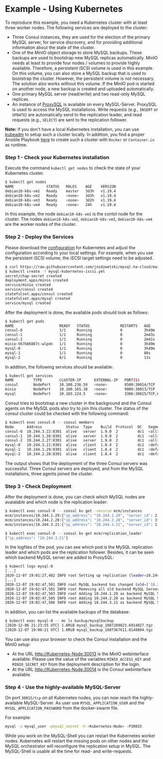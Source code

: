 # Example - Using Kubernetes

To reproduce this example, you need a Kubernetes cluster with at least three worker nodes. The following services are deployed to the cluster:

* Three Consul instances, they are used for the election of the primary MySQL server, for service discovery, and for providing additional information about the state of the cluster.
* One of the MinIO object storage to store MySQL backups. These backups are used to bootstrap new MySQL replicas automatically. MinIO needs at least to provide four nodes / volumes to provide highly available. Therefore, a persistent iSCSI volume is used in this example. On this volume, you can also store a MySQL backup that is used to bootstrap the cluster. However, the persistent volume is not necessary. The solution also works without this volume. If the MinIO pod is started on another node, a new backup is created and uploaded automatically.
* One primary MySQL server (read/write) and two read-only MySQL replicas. 
* An instance of [ProxySQL](https://github.com/sysown/proxysql) is available on every MySQL-Server. ProxySQL is used to access the MySQL installations. Write requests (e.g., `INSERT` or `UPDATE`) are automatically send to the replication leader, and read requests (e.g., `SELECT`) are sent to the replication follower.

__Note:__ If you don't have a local Kubernetes installation, you can use [kubeadm](https://kubernetes.io/docs/setup/production-environment/tools/kubeadm/create-cluster-kubeadm/) to setup such a cluster locally. In addition, you find a proper Ansible Playbook [here](https://github.com/jnidzwetzki/ansible-playbooks/tree/main/playbooks) to create such a cluster with `Docker` or `Container.io` as runtime.

### Step 1 - Check your Kubernetes installation

Execute the command `kubectl get nodes` to check the state of your Kubernetes cluster. 

```bash
$ kubectl get nodes
NAME               STATUS   ROLES    AGE    VERSION
debian10-k8s-vm1   Ready    master   3d3h   v1.19.4
debian10-k8s-vm2   Ready    <none>   3d3h   v1.19.4
debian10-k8s-vm3   Ready    <none>   3d2h   v1.19.4
debian10-k8s-vm4   Ready    <none>   24h    v1.19.4
```

In this example, the node `debian10-k8s-vm1` is the contol node for the cluster. The nodes `debian10-k8s-vm2`, `debian10-k8s-vm3`, `debian10-k8s-vm4` are the worker nodes of the cluster.

### Step 2 - Deploy the Services

Please download the [configuration](https://raw.githubusercontent.com/jnidzwetzki/mysql-ha-cloud/main/deployment/mysql-kubernetes-iscsi.yml) for Kubernetes and adjust the configuration according to your local settings. For example, when you use the persistent iSCSI volume, the iSCSI target settings need to be adjusted. 

```bash
$ curl https://raw.githubusercontent.com/jnidzwetzki/mysql-ha-cloud/main/deployment/mysql-kubernetes-iscsi.yml --output mysql-kubernetes-iscsi.yml
$ kubectl create -f mysql-kubernetes-iscsi.yml
secret/chap-secret created
deployment.apps/minio created
service/minio created
service/consul created
statefulset.apps/consul created
statefulset.apps/mysql created
service/mysql created
```

After the deployment is done, the available pods should look as follows:

```bash
$ kubectl get pods
NAME                     READY   STATUS              RESTARTS   AGE
consul-0                 1/1     Running             0          3h49m
consul-1                 1/1     Running             0          2m43s
consul-2                 1/1     Running             0          2m41s
minio-567b86887c-wlpdn   1/1     Running             0          3h49m
mysql-0                  1/1     Running             0          3h49m
mysql-1                  1/1     Running             0          88s
mysql-2                  0/1     Running             0          13s
```

In addition, the following services should be available:

```bash
$ kubectl get services
NAME         TYPE        CLUSTER-IP      EXTERNAL-IP   PORT(S)                         AGE
consul       NodePort    10.108.236.59   <none>        8500:30014/TCP                  3h50m
minio        NodePort    10.100.165.38   <none>        9000:30013/TCP                  3h50m
mysql        NodePort    10.103.124.5    <none>        3306:30015/TCP,6032:30016/TCP   3h50m
```

Consul tries to bootstrap a new cluster in the background and the Consul agents on the MySQL pods also try to join this cluster. The status of the consul cluster could be checked with the following command:

```bash
$ kubectl exec consul-0 -- consul members
Node      Address           Status  Type    Build  Protocol  DC   Segment
consul-0  10.244.3.22:8301  alive   server  1.9.0  2         dc1  <all>
consul-1  10.244.1.28:8301  alive   server  1.9.0  2         dc1  <all>
consul-2  10.244.2.27:8301  alive   server  1.9.0  2         dc1  <all>
mysql-0   10.244.3.21:8301  alive   client  1.8.4  2         dc1  <default>
mysql-1   10.244.1.29:8301  alive   client  1.8.4  2         dc1  <default>
mysql-2   10.244.2.28:8301  alive   client  1.8.4  2         dc1  <default>
```

The output shows that the deployment of the three Consul servers was successful. Three Consul servers are deployed, and from the MySQL installations, three agents joined the cluster. 

### Step 3 - Check Deployment

After the deployment is done, you can check which MySQL nodes are avaialable and which node is the replication leader:

```bash
$ kubectl exec consul-0 -- consul kv get -recurse mcm/instances
mcm/instances/10.244.1.29:{"ip_address": "10.244.1.29", "server_id": 2, "mysql_version": "8.0.21"}
mcm/instances/10.244.2.28:{"ip_address": "10.244.2.28", "server_id": 3, "mysql_version": "8.0.21"}
mcm/instances/10.244.3.21:{"ip_address": "10.244.3.21", "server_id": 1, "mysql_version": "8.0.21"}

$ kubectl exec consul-0 -- consul kv get mcm/replication_leader
{"ip_address": "10.244.3.21"}
```

In the logfiles of the pod, you can see which pod is the MySQL replication leader and which pods are the replication follower. Besides, it can be seen which backend MySQL server are added to ProxySQL:

```bash
$ kubectl logs mysql-0
[...]
2020-12-07 19:01:27,482 INFO root Setting up replication (leader=10.244.3.21)
[...]
2020-12-07 19:02:47,501 INFO root MySQL backend has changed (old=['10.244.1.29', '10.244.3.21'], new=['10.244.1.29', '10.244.2.28', '10.244.3.21']), reconfiguring
2020-12-07 19:02:47,501 INFO root Removing all old backend MySQL Server
2020-12-07 19:02:47,503 INFO root Adding 10.244.1.29 as backend MySQL Server
2020-12-07 19:02:47,505 INFO root Adding 10.244.2.28 as backend MySQL Server
2020-12-07 19:02:47,506 INFO root Adding 10.244.3.21 as backend MySQL Server
```

In addition, you can list the available backups of the database:

```bash
$ kubectl exec mysql-0 -- mc ls backup/mysqlbackup
[2020-12-06 21:23:55 UTC] 1.6MiB mysql_backup_1607289823.6914027.tgz
[2020-12-07 19:00:21 UTC] 1.6MiB mysql_backup_1607367611.8148804.tgz
```

You can use also your browser to check the Consul installation and the MinIO setup:

* At the URL [http://Kubernetes-Node:30013](http://Kubernetes-Node:30013) is the MinIO webinterface available. Please use the value of the variables `MINIO_ACCESS_KEY` and `MINIO_SECRET_KEY` from the deployment description for the login.
* At the URL [http://Kubernetes-Node:30014](http://Kubernetes-Node:30014) is the Consul webinterface available.

### Step 4 - Use the highly-available MySQL-Server

On port `30015/tcp` on all Kubernetes nodes, you can now reach the highly-available MySQL-Server. As user use `MYSQL_APPLICATION_USER` and the `MYSQL_APPLICATION_PASSWORD` from the docker-swarm file. 

For example: 

```bash
mysql -u mysql_user -pmysql_secret -h <Kubernetes-Node> -P30015
```

While you work on the MySQL-Shell you can restart the Kubernetes worker nodes. Kubernetes will restart the missing pods on other nodes and the MySQL orchestrator will reconfigure the replication setup in MySQL. The MySQL-Shell is usable all the time for read- and write-requests.
